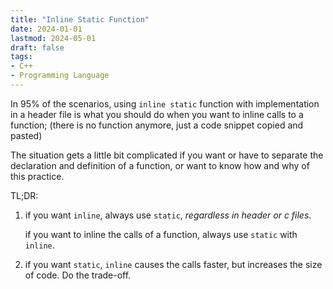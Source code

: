 ```yaml
---
title: "Inline Static Function"
date: 2024-01-01
lastmod: 2024-05-01
draft: false
tags:
- C++
- Programming Language
---
```


In 95% of the scenarios, using `inline static` function with implementation in a header file is what you should do when you want to inline calls to a function; (there is no function anymore, just a code snippet copied and pasted)

The situation gets a little bit complicated if you want or have to separate the declaration and definition of a function,
or want to know how and why of this practice.

<!--more-->

TL;DR:
1. if you want `inline`, always use `static`, *regardless in header or c files*.

    if you want to inline the calls of a function, always use `static` with `inline`.

2. if you want `static`, `inline` causes the calls faster, but increases the size of code. Do the trade-off.


